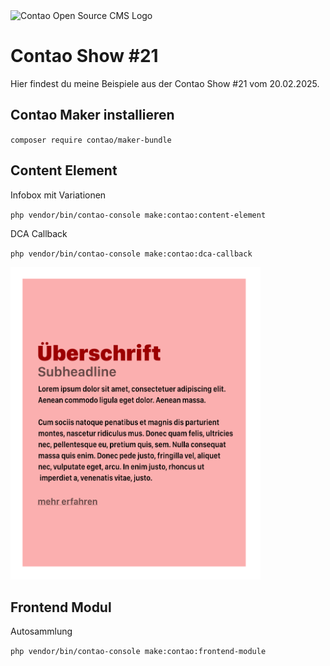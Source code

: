 <img src="https://contao.org/files/contao/logo/contao-logo-corporate.svg" alt="Contao Open Source CMS Logo">

# Contao Show #21

Hier findest du meine Beispiele aus der Contao Show #21 vom 20.02.2025.

## Contao Maker installieren

`composer require contao/maker-bundle`

## Content Element

Infobox mit Variationen

`php vendor/bin/contao-console make:contao:content-element`

DCA Callback

`php vendor/bin/contao-console make:contao:dca-callback`

<img src="/docs/InfoBox.jpg" alt="Alternativtext" style="width:400px;">


## Frontend Modul

Autosammlung

`php vendor/bin/contao-console make:contao:frontend-module`